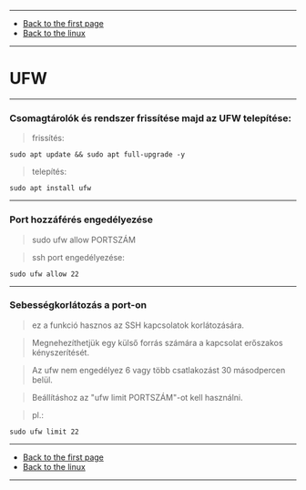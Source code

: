 
---

- [Back to the first page](../../../README.md)
- [Back to the linux](../linux.md)

---

# UFW

---

### Csomagtárolók és rendszer frissítése majd az UFW telepítése:

> frissítés:

```shell
sudo apt update && sudo apt full-upgrade -y
```

> telepítés:

```shell
sudo apt install ufw
```

---

### Port hozzáférés engedélyezése

> sudo ufw allow PORTSZÁM

> ssh port engedélyezése:

```shell
sudo ufw allow 22
```

---

### Sebességkorlátozás a port-on

> ez a funkció hasznos az SSH kapcsolatok korlátozására.

> Megnehezíthetjük egy külső forrás számára a kapcsolat erőszakos kényszerítését.

> Az ufw nem engedélyez 6 vagy több csatlakozást 30 másodpercen belül.

> Beállításhoz az "ufw limit PORTSZÁM"-ot kell használni.

> pl.:

```shell
sudo ufw limit 22
```

---

- [Back to the first page](../../../README.md)
- [Back to the linux](../linux.md)

---